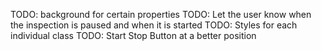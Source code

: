 TODO: background for certain properties
TODO: Let the user know when the inspection is paused and when it is started
TODO: Styles for each individual class
TODO: Start Stop Button at a better position